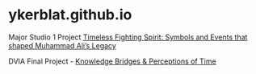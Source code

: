 # ykerblat.github.io

Major Studio 1 Project [Timeless Fighting Spirit: Symbols and Events that shaped Muhammad Ali’s Legacy](https://ykerblat.github.io/)

DVIA Final Project - [Knowledge Bridges & Perceptions of Time](https://ykerblat.github.io/DVIA-Fall-2021/)
